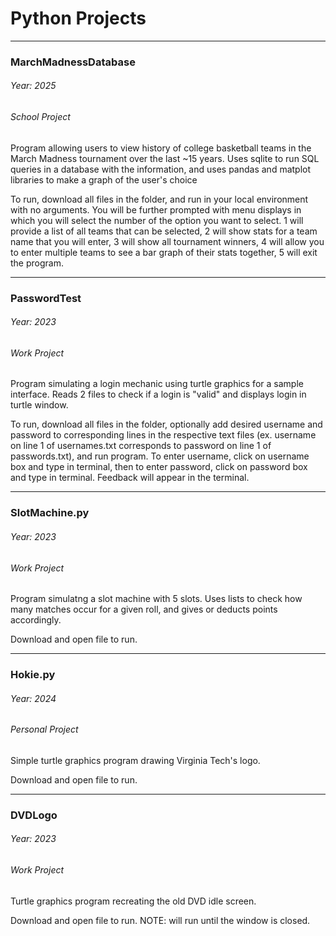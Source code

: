 # Python Projects  

-----------------------

### MarchMadnessDatabase
###### Year: 2025
###### School Project

Program allowing users to view history of college basketball teams in the March Madness tournament over the last ~15 years. Uses sqlite to run SQL queries in a database with the information, and uses pandas and matplot libraries to make a graph of the user's choice
   
To run, download all files in the folder, and run in your local environment with no arguments. You will be further prompted with menu displays in which you will select the number of the option you want to select. 1 will provide a list of all teams that can be selected, 2 will show stats for a team name that you will enter, 3 will show all tournament winners, 4 will allow you to enter multiple teams to see a bar graph of their stats together, 5 will exit the program.  


-----------------------

### PasswordTest
###### Year: 2023
###### Work Project

Program simulating a login mechanic using turtle graphics for a sample interface. Reads 2 files to check if a login is "valid" and displays login in turtle window.
   
To run, download all files in the folder, optionally add desired username and password to corresponding lines in the respective text files (ex. username on line 1 of usernames.txt corresponds to password on line 1 of passwords.txt), and run program. To enter username, click on username box and type in terminal, then to enter password, click on password box and type in terminal. Feedback will appear in the terminal.

-----------------------

### SlotMachine.py
###### Year: 2023
###### Work Project

Program simulatng a slot machine with 5 slots. Uses lists to check how many matches occur for a given roll, and gives or deducts points accordingly.  
   
Download and open file to run.  

-----------------------

### Hokie.py
###### Year: 2024
###### Personal Project

Simple turtle graphics program drawing Virginia Tech's logo.  
   
Download and open file to run.  

-----------------------

### DVDLogo
###### Year: 2023
###### Work Project

Turtle graphics program recreating the old DVD idle screen.  
   
Download and open file to run. NOTE: will run until the window is closed.  

